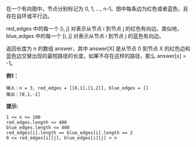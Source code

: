 在一个有向图中，节点分别标记为 0, 1, ..., n-1。图中每条边为红色或者蓝色，且存在自环或平行边。

red_edges 中的每一个 [i, j] 对表示从节点 i 到节点 j 的红色有向边。类似地，blue_edges 中的每一个 [i, j] 对表示从节点 i 到节点 j 的蓝色有向边。

返回长度为 n 的数组 answer，其中 answer[X] 是从节点 0 到节点 X 的红色边和蓝色边交替出现的最短路径的长度。如果不存在这样的路径，那么 answer[x] = -1。

**例1：**
```
输入：n = 3, red_edges = [[0,1],[1,2]], blue_edges = []
输出：[0,1,-1]
```

**提示:**
```
1 <= n <= 100
red_edges.length <= 400
blue_edges.length <= 400
red_edges[i].length == blue_edges[i].length == 2
0 <= red_edges[i][j], blue_edges[i][j] < n
```

